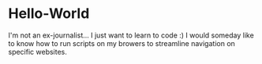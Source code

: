 # Hello-World
I'm not an ex-journalist... I just want to learn to code :)
I would someday like to know how to run scripts on my browers to streamline navigation on specific websites.
